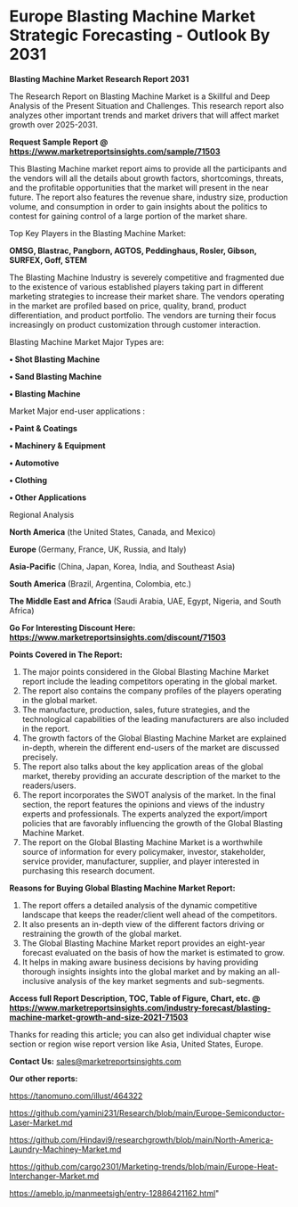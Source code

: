 # Europe Blasting Machine Market Strategic Forecasting - Outlook By 2031

<strong>Blasting Machine Market Research Report 2031</strong>

The Research Report on Blasting Machine Market is a Skillful and Deep Analysis of the Present Situation and Challenges. This research report also analyzes other important trends and market drivers that will affect market growth over 2025-2031.

<strong>Request Sample Report @ <a href=https://www.marketreportsinsights.com/sample/71503>https://www.marketreportsinsights.com/sample/71503</a></strong>

This Blasting Machine market report aims to provide all the participants and the vendors will all the details about growth factors, shortcomings, threats, and the profitable opportunities that the market will present in the near future. The report also features the revenue share, industry size, production volume, and consumption in order to gain insights about the politics to contest for gaining control of a large portion of the market share.

Top Key Players in the Blasting Machine Market:

<strong>OMSG, Blastrac, Pangborn, AGTOS, Peddinghaus, Rosler, Gibson, SURFEX, Goff, STEM</strong>

The Blasting Machine Industry is severely competitive and fragmented due to the existence of various established players taking part in different marketing strategies to increase their market share. The vendors operating in the market are profiled based on price, quality, brand, product differentiation, and product portfolio. The vendors are turning their focus increasingly on product customization through customer interaction.

Blasting Machine Market Major Types are:

<strong>• Shot Blasting Machine

• Sand Blasting Machine

• Blasting Machine</strong>

Market Major end-user applications :

<strong>• Paint & Coatings

• Machinery & Equipment

• Automotive

• Clothing

• Other Applications</strong>

Regional Analysis

</u><strong><b>North America</b></strong> (the United States, Canada, and Mexico)

<strong><b>Europe </b></strong>(Germany, France, UK, Russia, and Italy)

<strong><b>Asia-Pacific</b></strong> (China, Japan, Korea, India, and Southeast Asia)

<strong><b>South America</b></strong> (Brazil, Argentina, Colombia, etc.)

<strong><b>The Middle East and Africa</b></strong> (Saudi Arabia, UAE, Egypt, Nigeria, and South Africa)

<strong>Go For Interesting Discount Here: <a href=https://www.marketreportsinsights.com/discount/71503>https://www.marketreportsinsights.com/discount/71503</a></strong>

<strong>Points Covered in The Report:</strong>
<ol>
  <li>The major points considered in the Global Blasting Machine Market report include the leading competitors operating in the global market.</li>
  <li>The report also contains the company profiles of the players operating in the global market.</li>
  <li>The manufacture, production, sales, future strategies, and the technological capabilities of the leading manufacturers are also included in the report.</li>
  <li>The growth factors of the Global Blasting Machine Market are explained in-depth, wherein the different end-users of the market are discussed precisely.</li>
  <li>The report also talks about the key application areas of the global market, thereby providing an accurate description of the market to the readers/users.</li>
  <li>The report incorporates the SWOT analysis of the market. In the final section, the report features the opinions and views of the industry experts and professionals. The experts analyzed the export/import policies that are favorably influencing the growth of the Global Blasting Machine Market.</li>
  <li>The report on the Global Blasting Machine Market is a worthwhile source of information for every policymaker, investor, stakeholder, service provider, manufacturer, supplier, and player interested in purchasing this research document.</li>
</ol>
<strong>Reasons for Buying Global Blasting Machine Market Report:</strong>

<ol>
  <li>The report offers a detailed analysis of the dynamic competitive landscape that keeps the reader/client well ahead of the competitors.</li>
  <li>It also presents an in-depth view of the different factors driving or restraining the growth of the global market.</li>
  <li>The Global Blasting Machine Market report provides an eight-year forecast evaluated on the basis of how the market is estimated to grow.</li>
  <li>It helps in making aware business decisions by having providing thorough insights insights into the global market and by making an all-inclusive analysis of the key market segments and sub-segments.</li>
</ol>
<strong>Access full Report Description, TOC, Table of Figure, Chart, etc. @ <a href=https://www.marketreportsinsights.com/industry-forecast/blasting-machine-market-growth-and-size-2021-71503>https://www.marketreportsinsights.com/industry-forecast/blasting-machine-market-growth-and-size-2021-71503</a></strong>


Thanks for reading this article; you can also get individual chapter wise section or region wise report version like Asia, United States, Europe.

<strong>Contact Us:</strong>
sales@marketreportsinsights.com

<strong>Our other reports:</strong>

<a href=https://tanomuno.com/illust/464322>https://tanomuno.com/illust/464322</a>

<a href=https://github.com/yamini231/Research/blob/main/Europe-Semiconductor-Laser-Market.md>https://github.com/yamini231/Research/blob/main/Europe-Semiconductor-Laser-Market.md</a>

<a href=https://github.com/Hindavi9/researchgrowth/blob/main/North-America-Laundry-Machiney-Market.md>https://github.com/Hindavi9/researchgrowth/blob/main/North-America-Laundry-Machiney-Market.md</a>

<a href=https://github.com/cargo2301/Marketing-trends/blob/main/Europe-Heat-Interchanger-Market.md>https://github.com/cargo2301/Marketing-trends/blob/main/Europe-Heat-Interchanger-Market.md</a>

<a href=https://ameblo.jp/manmeetsigh/entry-12886421162.html>https://ameblo.jp/manmeetsigh/entry-12886421162.html</a>"
